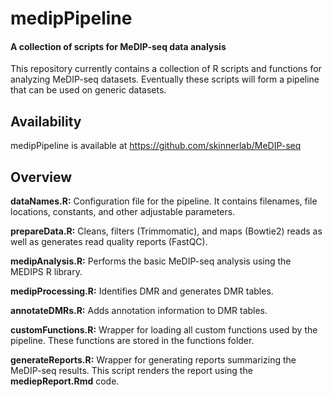 # medipPipeline
#### A collection of scripts for MeDIP-seq data analysis

This repository currently contains a collection of R scripts and functions for analyzing MeDIP-seq datasets. Eventually these scripts will form a pipeline that can be used on generic datasets.

## Availability

medipPipeline is available at https://github.com/skinnerlab/MeDIP-seq

## Overview

**dataNames.R:** Configuration file for the pipeline. It contains filenames, file locations, constants, and other adjustable parameters.

**prepareData.R:** Cleans, filters (Trimmomatic), and maps (Bowtie2) reads as well as generates read quality reports (FastQC).

**medipAnalysis.R:** Performs the basic MeDIP-seq analysis using the MEDIPS R library.

**medipProcessing.R:** Identifies DMR and generates DMR tables.

**annotateDMRs.R:** Adds annotation information to DMR tables.

**customFunctions.R:** Wrapper for loading all custom functions used by the pipeline. These functions are stored in the functions folder.

**generateReports.R:** Wrapper for generating reports summarizing the MeDIP-seq results. This script renders the report using the **mediepReport.Rmd** code.

